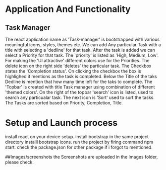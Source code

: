 # Application And Functionality
## Task Manager
The react application name as 'Task-manager' is bootstrapped with various meaningful icons, styles, themes etc.
We can add Any particular Task with a title with selecting a 'dedline' for that task.
After the task is added we can select a Priority for that task. The 'priority' is listed as 'High, Medium, Low'.
For making the 'UI attractive' different colors use for the Priorities.
The delete icon on the right side 'deletes' the particular task.
The Checkbox states the 'Completion status'. On clicking the checkbox the box is highlighed it mentions as the task is completed.
Below the Title of the taks Dedline is mention that how many time left for the taks to complete.
The 'Topbar' is created with title Task manager using combination of different 'themed colors'.
On the right of the topbar 'search' icon is listed, used to search any particualar task.
The next icon is 'Sort' used to sort the tasks. The Tasks are sorted based on Priority, Completion, Title.

# Setup and Launch process
install react on your device setup.
install bootstrap in the same project directory
installl bootstrap icons.
run the project by firing command npm start.
check the package.json for other package if i forgot to mentioned.

##Images/screenshots
the Screenshots are uploaded in the Images folder, please check.
